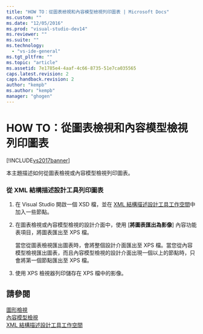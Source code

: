 ```yaml
---
title: "HOW TO：從圖表檢視和內容模型檢視列印圖表 | Microsoft Docs"
ms.custom: ""
ms.date: "12/05/2016"
ms.prod: "visual-studio-dev14"
ms.reviewer: ""
ms.suite: ""
ms.technology: 
  - "vs-ide-general"
ms.tgt_pltfrm: ""
ms.topic: "article"
ms.assetid: 7e1785e4-4aaf-4c66-8735-51e7ca035565
caps.latest.revision: 2
caps.handback.revision: 2
author: "kempb"
ms.author: "kempb"
manager: "ghogen"
---
```

# HOW TO：從圖表檢視和內容模型檢視列印圖表
[!INCLUDE[vs2017banner](../code-quality/includes/vs2017banner.md)]

本主題描述如何從圖表檢視或內容模型檢視列印圖表。  
  
### 從 XML 結構描述設計工具列印圖表  
  
1.  在 Visual Studio 開啟一個 XSD 檔，並在 [XML 結構描述設計工具工作空間](../xml-tools/xml-schema-designer-workspace.md)中加入一些節點。  
  
2.  在圖表檢視或內容模型檢視的設計介面中，使用 \[**將圖表匯出為影像**\] 內容功能表項目，將圖表匯出至 XPS 檔。  
  
     當您從圖表檢視匯出圖表時，會將整個設計介面匯出至 XPS 檔。當您從內容模型檢視匯出圖表，而且內容模型檢視的設計介面出現一個以上的節點時，只會將第一個節點匯出至 XPS 檔。  
  
3.  使用 XPS 檢視器列印儲存在 XPS 檔中的影像。  
  
## 請參閱  
 [圖形檢視](../xml-tools/graph-view.md)   
 [內容模型檢視](../xml-tools/content-model-view.md)   
 [XML 結構描述設計工具工作空間](../xml-tools/xml-schema-designer-workspace.md)